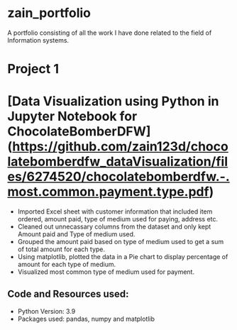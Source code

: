 # zain_portfolio
A portfolio consisting of all the work I have done related to the field of Information systems. 

# Project 1

# [Data Visualization using Python in Jupyter Notebook for ChocolateBomberDFW] (https://github.com/zain123d/chocolatebomberdfw_dataVisualization/files/6274520/chocolatebomberdfw.-.most.common.payment.type.pdf) 
* Imported Excel sheet with customer information that included item ordered, amount paid, type of medium used for paying, address etc.
* Cleaned out unnecassary columns from the dataset and only kept Amount paid and Type of medium used.
* Grouped the amount paid based on type of medium used to get a sum of total amount for each type.
* Using matplotlib, plotted the data in a Pie chart to display percentage of amount for each type of medium.
* Visualized most common type of medium used for payment. 


## Code and Resources used:
* Python Version: 3.9
* Packages used: pandas, numpy and matplotlib
